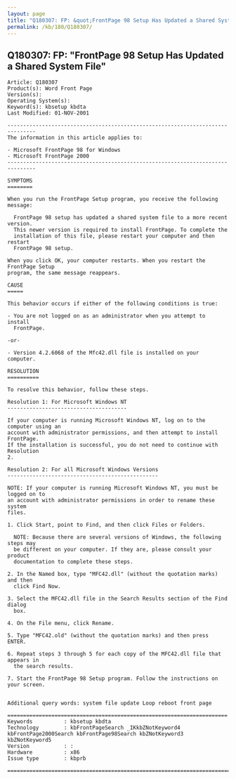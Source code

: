 ```yaml
---
layout: page
title: "Q180307: FP: &quot;FrontPage 98 Setup Has Updated a Shared System File&quot;"
permalink: /kb/180/Q180307/
---
```


## Q180307: FP: &quot;FrontPage 98 Setup Has Updated a Shared System File&quot;

	Article: Q180307
	Product(s): Word Front Page
	Version(s): 
	Operating System(s): 
	Keyword(s): kbsetup kbdta
	Last Modified: 01-NOV-2001
	
	-------------------------------------------------------------------------------
	The information in this article applies to:
	
	- Microsoft FrontPage 98 for Windows 
	- Microsoft FrontPage 2000 
	-------------------------------------------------------------------------------
	
	SYMPTOMS
	========
	
	When you run the FrontPage Setup program, you receive the following message:
	
	  FrontPage 98 setup has updated a shared system file to a more recent version.
	  This newer version is required to install FrontPage. To complete the
	  installation of this file, please restart your computer and then restart
	  FrontPage 98 setup.
	
	When you click OK, your computer restarts. When you restart the FrontPage Setup
	program, the same message reappears.
	
	CAUSE
	=====
	
	This behavior occurs if either of the following conditions is true:
	
	- You are not logged on as an administrator when you attempt to install
	  FrontPage.
	
	-or-
	
	- Version 4.2.6068 of the Mfc42.dll file is installed on your computer.
	
	RESOLUTION
	==========
	
	To resolve this behavior, follow these steps.
	
	Resolution 1: For Microsoft Windows NT
	--------------------------------------
	
	If your computer is running Microsoft Windows NT, log on to the computer using an
	account with administrator permissions, and then attempt to install FrontPage.
	If the installation is successful, you do not need to continue with Resolution
	2.
	
	Resolution 2: For all Microsoft Windows Versions
	------------------------------------------------
	
	NOTE: If your computer is running Microsoft Windows NT, you must be logged on to
	an account with administrator permissions in order to rename these system
	files.
	
	1. Click Start, point to Find, and then click Files or Folders.
	
	  NOTE: Because there are several versions of Windows, the following steps may
	  be different on your computer. If they are, please consult your product
	  documentation to complete these steps.
	
	2. In the Named box, type "MFC42.dll" (without the quotation marks) and then
	  click Find Now.
	
	3. Select the MFC42.dll file in the Search Results section of the Find dialog
	  box.
	
	4. On the File menu, click Rename.
	
	5. Type "MFC42.old" (without the quotation marks) and then press ENTER.
	
	6. Repeat steps 3 through 5 for each copy of the MFC42.dll file that appears in
	  the search results.
	
	7. Start the FrontPage 98 Setup program. Follow the instructions on your screen.
	
	
	Additional query words: system file update Loop reboot front page
	
	======================================================================
	Keywords          : kbsetup kbdta 
	Technology        : kbFrontPageSearch _IKkbZNotKeyword4 kbFrontPage2000Search kbFrontPage98Search kbZNotKeyword3 kbZNotKeyword5
	Version           : :
	Hardware          : x86
	Issue type        : kbprb
	
	=============================================================================
	
